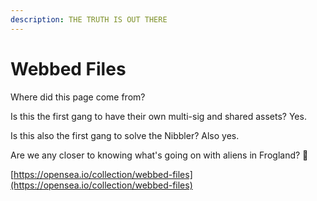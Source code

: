 ```yaml
---
description: THE TRUTH IS OUT THERE
---
```


# Webbed Files

Where did this page come from?

Is this the first gang to have their own multi-sig and shared assets? Yes.&#x20;

Is this also the first gang to solve the Nibbler? Also yes.&#x20;

Are we any closer to knowing what's going on with aliens in Frogland? :eyes:

[https://opensea.io/collection/webbed-files](https://opensea.io/collection/webbed-files)
